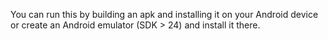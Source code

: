You can run this by building an apk and installing it on your
Android device or create an Android emulator (SDK > 24) and install it there.